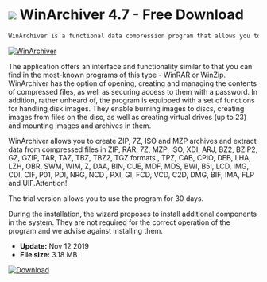 # ![](https://cdn.softexe.net/static/icon/0/winarchiver-9732.png) WinArchiver 4.7 - Free Download

```sh
WinArchiver is a functional data compression program that allows you to conveniently create and manage the contents of compressed archives. It offers support for most of the most popular archive formats - ZIP, RAR, 7Z, ARJ, CAB and many others, also allowing comprehensive support for disk images.
```
[![WinArchiver](https://gallery.dpcdn.pl/imgc/Tools/17249/g_-_420x350_1.5_-_x20130621170233_00.png)](https://softexe.net/win/disks-files/compression/winarchiver:agcb.html)

The application offers an interface and functionality similar to that you can find in the most-known programs of this type - WinRAR or WinZip. WinArchiver has the option of opening, creating and managing the contents of compressed files, as well as securing access to them with a password. In addition, rather unheard of, the program is equipped with a set of functions for handling disk images. They enable burning images to discs, creating images from files on the disc, as well as creating virtual drives (up to 23) and mounting images and archives in them.
 
 WinArchiver allows you to create ZIP, 7Z, ISO and MZP archives and extract data from compressed files in ZIP, RAR, 7Z, MZP, ISO, XDI, ARJ, BZ2, BZIP2, GZ, GZIP, TAR, TAZ, TBZ, TBZ2, TGZ formats , TPZ, CAB, CPIO, DEB, LHA, LZH, OBR, SWM, WIM, Z, DAA, BIN, CUE, MDF, MDS, BWI, B5I, LCD, IMG, CDI, CIF, P01, PDI, NRG, NCD , PXI, GI, FCD, VCD, C2D, DMG, BIF, IMA, FLP and UIF.Attention!
 
 The trial version allows you to use the program for 30 days.
 
 During the installation, the wizard proposes to install additional components in the system. They are not required for the correct operation of the program and we advise against installing them.


- **Update:** Nov 12 2019
- **File size:** 3.18 MB

[![Download](https://cdn.softexe.net/static/img/download.png)](https://softexe.net/win/disks-files/compression/winarchiver:agcb.html)

